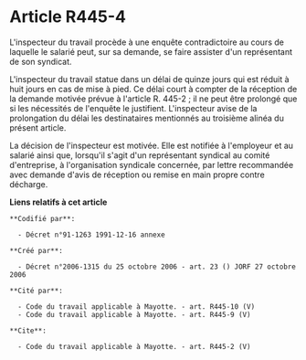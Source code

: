 # Article R445-4

L'inspecteur du travail procède à une enquête contradictoire au cours de laquelle le salarié peut, sur sa demande, se faire
assister d'un représentant de son syndicat. 

L'inspecteur du travail statue dans un délai de quinze jours qui est réduit à huit jours en cas de mise à pied. Ce délai
court à compter de la réception de la demande motivée prévue à l'article R. 445-2 ; il ne peut être prolongé que si les
nécessités de l'enquête le justifient. L'inspecteur avise de la prolongation du délai les destinataires mentionnés au
troisième alinéa du présent article. 

La décision de l'inspecteur est motivée. Elle est notifiée à l'employeur et au salarié ainsi que, lorsqu'il s'agit d'un
représentant syndical au comité d'entreprise, à l'organisation syndicale concernée, par lettre recommandée avec demande
d'avis de réception ou remise en main propre contre décharge.

**Liens relatifs à cet article**

	**Codifié par**:

	  - Décret n°91-1263 1991-12-16 annexe

	**Créé par**:

	  - Décret n°2006-1315 du 25 octobre 2006 - art. 23 () JORF 27 octobre 2006

	**Cité par**:

	  - Code du travail applicable à Mayotte. - art. R445-10 (V)
	  - Code du travail applicable à Mayotte. - art. R445-9 (V)

	**Cite**:

	  - Code du travail applicable à Mayotte. - art. R445-2 (V)
